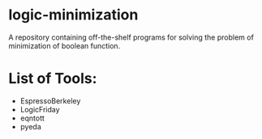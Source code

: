 # logic-minimization
A repository containing off-the-shelf programs for solving the problem of minimization of boolean function.

# List of Tools:
 * EspressoBerkeley
 * LogicFriday
 * eqntott
 * pyeda
